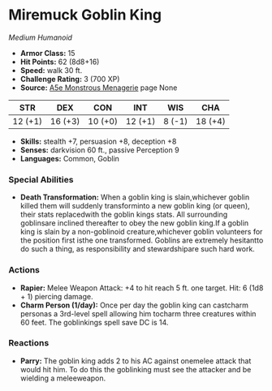 # Miremuck Goblin King

*Medium* *Humanoid*

- **Armor Class:** 15
- **Hit Points:** 62 (8d8+16)
- **Speed:** walk 30 ft.
- **Challenge Rating:** 3 (700 XP)
- **Source:** [A5e Monstrous Menagerie](https://enpublishingrpg.com/products/level-up-monstrous-menagerie-a5e) page None

| STR | DEX | CON | INT | WIS | CHA |
| --- | --- | --- | --- | --- | --- |
| 12 (+1) | 16 (+3) | 10 (+0) | 12 (+1) | 8 (-1) | 18 (+4) |

- **Skills:** stealth +7, persuasion +8, deception +8
- **Senses:** darkvision 60 ft., passive Perception 9
- **Languages:** Common, Goblin
### Special Abilities
- **Death Transformation:** When a goblin king is slain,whichever goblin killed them will suddenly transforminto a new goblin king (or queen), their stats replacedwith the goblin kings stats. All surrounding goblinsare inclined thereafter to obey the new goblin king.If a goblin king is slain by a non-goblinoid creature,whichever goblin volunteers for the position first isthe one transformed. Goblins are extremely hesitantto do such a thing, as responsibility and stewardshipare such hard work.
### Actions
- **Rapier:** Melee Weapon Attack: +4 to hit  reach 5 ft.  one target. Hit: 6 (1d8 + 1) piercing damage.
- **Charm Person (1/day):** Once per day the goblin king can castcharm personas a 3rd-level spell  allowing him tocharm three creatures within 60 feet. The goblinkings spell save DC is 14.
### Reactions
- **Parry:** The goblin king adds 2 to his AC against onemelee attack that would hit him. To do this the goblinking must see the attacker and be wielding a meleeweapon.


